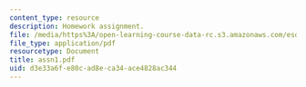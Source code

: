 ```yaml
---
content_type: resource
description: Homework assignment.
file: /media/https%3A/open-learning-course-data-rc.s3.amazonaws.com/esd-04j-frameworks-and-models-in-engineering-systems-engineering-system-design-spring-2007/d3e33a6fe80cad8eca34ace4828ac344_assn1.pdf
file_type: application/pdf
resourcetype: Document
title: assn1.pdf
uid: d3e33a6f-e80c-ad8e-ca34-ace4828ac344
---
```

